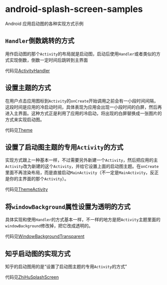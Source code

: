 # android-splash-screen-samples
Android 应用启动图的各种实现方式示例

## `Handler`倒数跳转的方式
用作启动图的那个`Activity`的布局就是启动图，启动后使用`Handler`或者类似的方式实现倒数，倒数一定时间后跳转到主界面

代码见[ActivityHandler](./ActivityHandler)

## 设置主题的方式
在用户点击应用图标到`Activity`的`onCreate`开始调用之前会有一小段时间间隔，这段时间是应用的冷启动时间，具体表现为应用会出现一小段时间的白屏，然后再进入主界面。这种方式正是利用了应用的冷启动，将出现的白屏替换成一张图片的方式来实现启动图。

代码见[Theme](./Theme)

## 设置了启动图主题的专用`Activity`的方式
实现方式跟上一种基本一样，不过需要另外新建一个`Activity`，然后把应用的主`Activity`改为新建的这个`Activity`，并给它设置上面的启动图主题。在`onCreate`里面不再渲染布局，而是直接启动`MainActivity`（不一定是`MainActivity`，反正是你的主界面的那个`Activity`）。

代码见[ThemeActivity](./ThemeActivity)

## 将`windowBackground`属性设置为透明的方式
具体实现和使用`Handler`的方式基本一样，不一样的地方是把`Activity`主题里面的`windowBackground`修改掉，把它改成透明的。

代码见[WindowBackgroundTransparent](./WindowBackgroundTransparent)

## 知乎启动图的实现方式
知乎的启动图用的是“设置了启动图主题的专用`Activity`的方式”

代码见[ZhiHuSplashScreen](./ZhiHuSplashScreen)
